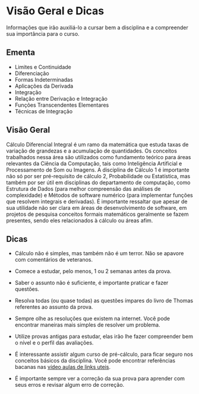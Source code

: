 # Visão Geral e Dicas

Informações que irão auxiliá-lo a cursar bem a disciplina e a compreender sua importância para o curso.

## Ementa

- Limites e Continuidade
- Diferenciação
- Formas Indeterminadas
- Aplicações da Derivada 
- Integração
- Relação entre Derivação e Integração 
- Funções Transcendentes Elementares
- Técnicas de Integração

## Visão Geral
Cálculo Diferencial Integral é um ramo da matemática que estuda taxas de variação de grandezas e a acumulação de quantidades. Os conceitos trabalhados nessa área são utilizados como fundamento teórico para áreas relevantes da Ciência da Computação, tais como Inteligência Artificial e Processamento de Som ou Imagens. A disciplina de Cálculo 1 é importante não só por ser pré-requisito de cálculo 2, Probabilidade ou Estatística, mas também por ser útil em disciplinas do departamento de computação, como Estrutura de Dados (para melhor compreensão das análises de complexidade) e Métodos de software numérico (para implementar funções que resolvem integrais e derivadas). É importante ressaltar que apesar de sua utilidade não ser clara em áreas de desenvolvimento de software, em projetos de pesquisa conceitos formais matemáticos geralmente se fazem presentes, sendo eles relacionados à cálculo ou áreas afim. 

## Dicas

- Cálculo não é simples, mas também não é um terror. Não se apavore com comentários de veteranos.

- Comece a estudar, pelo menos, 1 ou 2 semanas antes da prova.

- Saber o assunto não é suficiente, é importante praticar e fazer questões.

- Resolva todas (ou quase todas) as questões ímpares do livro de Thomas referentes ao assunto da prova.

- Sempre olhe as resoluções que existem na internet. Você pode encontrar maneiras mais simples de resolver um problema.

- Utilize provas antigas para estudar, elas irão lhe fazer compreender bem o nível e o perfil das avaliações.

- É interessante assistir algum curso de pré-cálculo, para ficar seguro nos conceitos básicos da disciplina. Você pode encontrar referências bacanas nas [vídeo aulas de links uteis](https://github.com/OpenDevUFCG/Tamburetei/blob/master/calculo1/linksUteis.md#videoaulas).

- É importante sempre ver a correção da sua prova para aprender com seus erros e revisar algum erro de correção.

